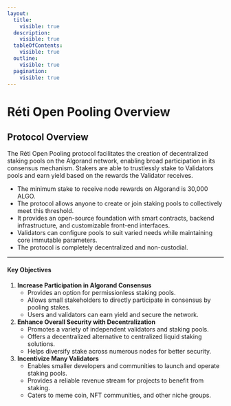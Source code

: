 ```yaml
---
layout:
  title:
    visible: true
  description:
    visible: true
  tableOfContents:
    visible: true
  outline:
    visible: true
  pagination:
    visible: true
---
```


# Réti Open Pooling Overview

## Protocol Overview

The Réti Open Pooling protocol facilitates the creation of decentralized staking pools on the Algorand network, enabling broad participation in its consensus mechanism. Stakers are able to trustlessly stake to Validators pools and earn yield based on the rewards the Validator receives.

* The minimum stake to receive node rewards on Algorand is 30,000 ALGO.
* The protocol allows anyone to create or join staking pools to collectively meet this threshold.
* It provides an open-source foundation with smart contracts, backend infrastructure, and customizable front-end interfaces.
* Validators can configure pools to suit varied needs while maintaining core immutable parameters.
* The protocol is completely decentralized and non-custodial.

***

#### Key Objectives

1. **Increase Participation in Algorand Consensus**
   * Provides an option for permissionless staking pools.
   * Allows small stakeholders to directly participate in consensus by pooling stakes.
   * Users and validators can earn yield and secure the network.
2. **Enhance Overall Security with Decentralization**
   * Promotes a variety of independent validators and staking pools.
   * Offers a decentralized alternative to centralized liquid staking solutions.
   * Helps diversify stake across numerous nodes for better security.
3. **Incentivize Many Validators**
   * Enables smaller developers and communities to launch and operate staking pools.
   * Provides a reliable revenue stream for projects to benefit from staking.
   * Caters to meme coin, NFT communities, and other niche groups.
